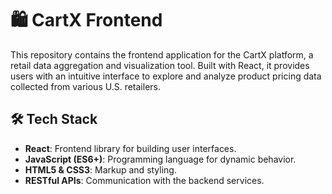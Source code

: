 # 🛍️ CartX Frontend

This repository contains the frontend application for the CartX platform, a retail data aggregation and visualization tool. Built with React, it provides users with an intuitive interface to explore and analyze product pricing data collected from various U.S. retailers.

## 🛠️ Tech Stack

- **React**: Frontend library for building user interfaces.
- **JavaScript (ES6+)**: Programming language for dynamic behavior.
- **HTML5 & CSS3**: Markup and styling.
- **RESTful APIs**: Communication with the backend services.

